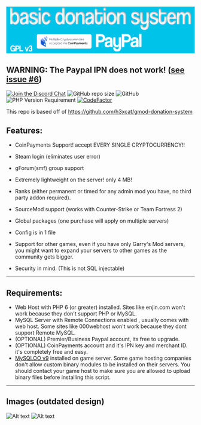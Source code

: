 ![Header Image](https://github.com/pootis-network/basic-donation-system/raw/master/header_image.png)
## WARNING: The Paypal IPN does not work! ([see issue #6](https://github.com/pootis-network/basic-donation-system/issues/6))

[![Join the Discord Chat](https://img.shields.io/discord/251369607644971019.svg?label=Join+Pootis+Network&logo=discord&logoColor=ffffff&color=7389D8&labelColor=6A7EC2)](https://discord.gg/xPrKvt9)
![GitHub repo size](https://img.shields.io/github/repo-size/pootis-network/basic-donation-system?logo=github)
![GitHub](https://img.shields.io/github/license/pootis-network/basic-donation-system)
![PHP Version Requirement](https://img.shields.io/badge/Required%20PHP%20Version-%3E=6-informational)
[![CodeFactor](https://www.codefactor.io/repository/github/pootis-network/basic-donation-system/badge)](https://www.codefactor.io/repository/github/pootis-network/basic-donation-system)

This repo is based off of https://github.com/h3xcat/gmod-donation-system
## Features:
* CoinPayments Support! accept EVERY SINGLE CRYPTOCURRENCY!!


* Steam login (eliminates user error)
* gForum(smf) group support
* Extremely lightweight on the server! only 4 MB!
* Ranks (either permanent or timed for any admin mod you have, no third party addon required).
* SourceMod support (works with Counter-Strike or Team Fortress 2)
* Global packages (one purchase will apply on multiple servers)

* Config is in 1 file
* Support for other games, even if you have only Garry&#039;s Mod servers, you might want to expand your servers to other games as the community gets bigger.
* Security in mind. (This is not SQL injectable)

----
## Requirements: 
* Web Host with PHP 6 (or greater) installed. Sites like enjin.com won't work because they don't support PHP or MySQL.
* MySQL Server with Remote Connections enabled , usually comes with web host. Some sites like 000webhost won't work because they dont support Remote MySQL.
* (OPTIONAL) Premier/Business Paypal account, its free to upgrade.
* (OPTIONAL) CoinPayments account and it's IPN key and merchant ID. it's completely free and easy.
* [MySQLOO v9](https://github.com/FredyH/MySQLOO) installed on game server. Some game hosting companies don't allow custom binary modules to be installed on their servers. You should contact your game host to make sure you are allowed to upload binary files before installing this script.

----

## Images (outdated design)
![Alt text](http://puu.sh/3zOT7.png)
![Alt text](http://puu.sh/3zOTW.png)


